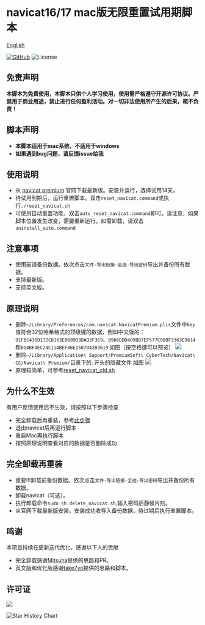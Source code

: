 # navicat16/17 mac版无限重置试用期脚本

<!-- @import "[TOC]" {cmd="toc" depthFrom=1 depthTo=6 orderedList=false} -->

[English](README_en.md)

[![GitHub](https://img.shields.io/github/stars/yhan219/navicat_reset_mac.svg?style=social&label=Stars)](https://github.com/yhan219/navicat_reset_mac)
![License](https://img.shields.io/badge/License-LGPL-blue.svg)


## 免责声明

**本脚本为免费使用，本脚本只供个人学习使用，使用需严格遵守开源许可协议。严禁用于商业用途，禁止进行任何盈利活动。对一切非法使用所产生的后果，概不负责！**

## 脚本声明

- **本脚本适用于mac系统，不适用于windows**
- **如果遇到bug问题，请反馈issue给我**

## 使用说明
- 从 [navicat premium](https://www.navicat.com.cn/download/navicat-premium) 官网下载最新版。安装并运行，选择试用14天。
- 待试用到期后，运行重置脚本。双击`reset_navicat.command`或执行`./reset_navicat.sh`
- 可使用自动重置功能，双击`auto_reset_navicat.command`即可。请注意，如果脚本位置发生改变，需要重新运行。如需卸载，请双击`uninstall_auto.command`

## 注意事项
- 使用前请备份数据。依次点击`文件-导出链接-全选-导出密码`导出并备份所有数据。
- 支持最新版。
- 支持英文版。

## 原理说明

- 删除`~/Library/Preferences/com.navicat.NavicatPremium.plis`文件中`key`值符合32位哈希格式的顶级键的数据，例如中文版的：`91F6C435D172C8163E0689D3DAD3F3E9`、`B966DBD409B87EF577C9BBF3363E9614`和`014BF4EC24C114BEF46E1587042B3619`
  如图（按空格键可以预览）
  ![](image/img1.png)
- 删除`~/Library/Application\ Support/PremiumSoft\ CyberTech/Navicat\ CC/Navicat\ Premium/`目录下的`.`开头的隐藏文件
  如图
  ![](image/img.png)
- 原理较简单，可参考[reset_navicat_old.sh](reset_navicat_old.sh)

## 为什么不生效

有用户反馈使用后不生效，请按照以下步骤检查

- 完全卸载后再重装，参考[此步骤](#完全卸载再重装)
- 退出navicat后再运行脚本
- 重启Mac再执行脚本
- 按照原理说明查看对应的数据是否删除成功

## 完全卸载再重装
- 重要!!!卸载前备份数据。依次点击`文件-导出链接-全选-导出密码`导出并备份所有数据。
- 卸载navicat（可选）。
- 执行卸载命令`sudo sh delete_navicat.sh`,输入密码后静候片刻。
- 从官网下载最新版安装，安装成功收导入备份数据，待过期后执行重置脚本。

## 鸣谢
本项目持续在更新迭代优化，感谢以下人的贡献
- 完全卸载感谢[Mitsuha](https://github.com/yhan219/navicat_reset_mac/issues/31)提供的思路和PR。
- 英文版和优化版感谢[take7yo](https://github.com/yhan219/navicat_reset_mac/issues/34)提供的思路和脚本。

## 许可证

![](image/LGPL.svg)

<picture>
  <source
    media="(prefers-color-scheme: dark)"
    srcset="
      https://api.star-history.com/svg?repos=yhan219/navicat_reset_mac&type=Date&theme=dark
    "
  />
  <source
    media="(prefers-color-scheme: light)"
    srcset="
      https://api.star-history.com/svg?repos=yhan219/navicat_reset_mac&type=Date
    "
  />
  <img
    alt="Star History Chart"
    src="https://api.star-history.com/svg?repos=yhan219/navicat_reset_mac&type=Date"
  />
</picture>
